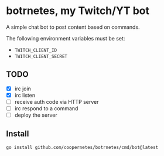 # botrnetes, my Twitch/YT bot
A simple chat bot to post content based on commands.

The following environment variables must be set:

* `TWITCH_CLIENT_ID`
* `TWITCH_CLIENT_SECRET`

## TODO
- [x] irc join
- [x] irc listen
- [ ] receive auth code via HTTP server
- [ ] irc respond to a command
- [ ] deploy the server

## Install
```shell
go install github.com/coopernetes/botrnetes/cmd/bot@latest
```
